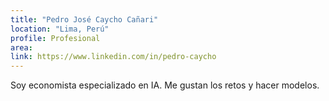 ```yaml
---
title: "Pedro José Caycho Cañari"
location: "Lima, Perú"
profile: Profesional
area: 
link: https://www.linkedin.com/in/pedro-caycho
---
```


Soy economista especializado en IA. Me gustan los retos y hacer modelos.